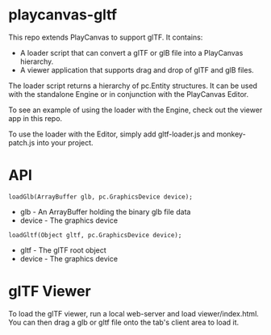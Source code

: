 # playcanvas-gltf
This repo extends PlayCanvas to support glTF. It contains:

* A loader script that can convert a glTF or glB file into a PlayCanvas hierarchy.
* A viewer application that supports drag and drop of glTF and glB files.

The loader script returns a hierarchy of pc.Entity structures. It can be used with the standalone Engine or in conjunction with the PlayCanvas Editor.

To see an example of using the loader with the Engine, check out the viewer app in this repo.

To use the loader with the Editor, simply add gltf-loader.js and monkey-patch.js into your project.

# API
```
loadGlb(ArrayBuffer glb, pc.GraphicsDevice device);
```
* glb - An ArrayBuffer holding the binary glb file data
* device - The graphics device

```
loadGltf(Object gltf, pc.GraphicsDevice device);
```
* gltf - The glTF root object
* device - The graphics device

# glTF Viewer
To load the glTF viewer, run a local web-server and load viewer/index.html. You can then drag a glb or gltf file onto the tab's client area to load it.
